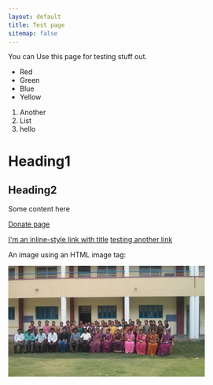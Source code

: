 ```yaml
---
layout: default
title: Test page
sitemap: false
---
```


You can Use this page for testing stuff out.

+   Red
+   Green
+   Blue
+   Yellow

1. Another
2. List
3. hello


# Heading1
## Heading2

Some content here

[Donate page](/donate)

[I'm an inline-style link with title](https://www.google.com "Google's Homepage")
[testing another link](http://www.kranti-india.org/)

An image using an HTML image tag:

<img src="/images/thyagraj/Thyagraj_4-640.jpg" width="400" />
